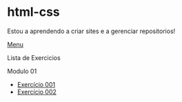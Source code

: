 # html-css
 <link rel="shortcut icon" href="icone.ico" type="image/x-icon">
 
Estou a aprendendo a criar sites e a gerenciar repositorios!

<a href="https://mauricio-goulart.github.io/html-css/" target="_blank" rel="external">Menu</a>

Lista de Exercicios

Modulo 01

 <ul>              
        <li><a href="https://mauricio-goulart.github.io/html-css/modulo1/Atividades/ex001/index.html" target="_blank" rel="external">Exercício 001</a></li>
        <li><a href="https://mauricio-goulart.github.io/html-css/modulo1/Atividades/ex002/index.html" target="_blank" rel="external">Exercício 002</a></li>
</ul>



